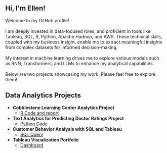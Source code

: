 ## Hi, I'm Ellen!
Welcome to my GitHub profile!
<br />
<br />
I am deeply invested in data-focused roles, and proficient in tools like Tableau, SQL, R, Python, Apache Hadoop, and AWS. These technical skills, coupled with my business insight, enable me to extract meaningful insights from complex datasets for informed decision-making. 
<br />
<br />
My interest in machine learning drives me to explore various models such as RNN, Transformers, and LLMs to enhance my analytical capabilities.
<br />
<br />
Below are two projects showcasing my work. Please feel free to explore them!

<h2>Data Analytics Projects</h2>

- <b>Cobblestone Learning Center Analytics Project</b>
  - [R Code and report](https://github.com/EllenRochester/LearningCenterAnalytics)
- <b>Text Analytics for Predicting Doctor Ratings Project</b>
  - [Python Code](https://github.com/EllenRochester/TextAnalytics)
- <b>Customer Behavior Analysis with SQL and Tableau</b>
  - [SQL Query](https://github.com/EllenRochester/Customer-Behavior-Analysis)
- <b>Tableau Visualization Portfolio</b>
  - [Dashboard](https://us-east-1.online.tableau.com/#/site/zwang206f1715f4417/projects/596892)


